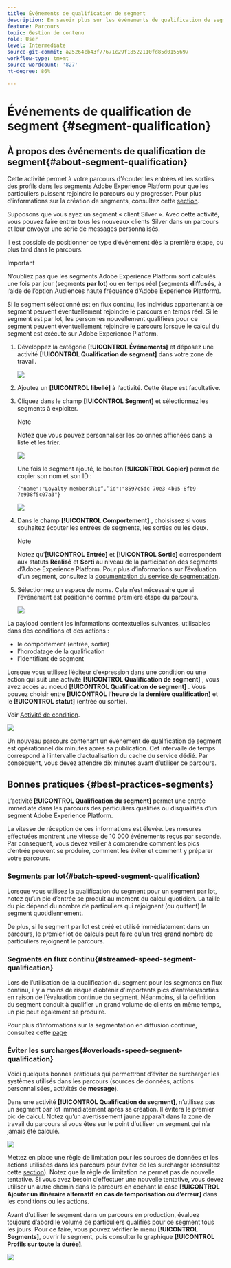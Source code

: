 ```yaml
---
title: Événements de qualification de segment
description: En savoir plus sur les événements de qualification de segment
feature: Parcours
topic: Gestion de contenu
role: User
level: Intermediate
source-git-commit: a25264cb43f77671c29f18522110fd85d0155697
workflow-type: tm+mt
source-wordcount: '827'
ht-degree: 86%

---
```


# Événements de qualification de segment {#segment-qualification}

## À propos des événements de qualification de segment{#about-segment-qualification}

Cette activité permet à votre parcours d’écouter les entrées et les sorties des profils dans les segments Adobe Experience Platform pour que les particuliers puissent rejoindre le parcours ou y progresser. Pour plus d’informations sur la création de segments, consultez cette [section](../segment/about-segments.md).

Supposons que vous ayez un segment « client Silver ». Avec cette activité, vous pouvez faire entrer tous les nouveaux clients Silver dans un parcours et leur envoyer une série de messages personnalisés.

Il est possible de positionner ce type d’événement dès la première étape, ou plus tard dans le parcours.

>[!IMPORTANT]
>
>N’oubliez pas que les segments Adobe Experience Platform sont calculés une fois par jour (segments **par lot**) ou en temps réel (segments **diffusés**, à l’aide de l’option Audiences haute fréquence d’Adobe Experience Platform).
>
>Si le segment sélectionné est en flux continu, les individus appartenant à ce segment peuvent éventuellement rejoindre le parcours en temps réel. Si le segment est par lot, les personnes nouvellement qualifiées pour ce segment peuvent éventuellement rejoindre le parcours lorsque le calcul du segment est exécuté sur Adobe Experience Platform.


1. Développez la catégorie **[!UICONTROL Événements]** et déposez une activité **[!UICONTROL Qualification de segment]** dans votre zone de travail.

   ![](../assets/segment5.png)

1. Ajoutez un **[!UICONTROL libellé]** à l’activité. Cette étape est facultative.

1. Cliquez dans le champ **[!UICONTROL Segment]** et sélectionnez les segments à exploiter.

   >[!NOTE]
   >
   >Notez que vous pouvez personnaliser les colonnes affichées dans la liste et les trier.

   ![](../assets/segment6.png)

   Une fois le segment ajouté, le bouton **[!UICONTROL Copier]** permet de copier son nom et son ID :

   `{"name":"Loyalty membership“,”id":"8597c5dc-70e3-4b05-8fb9-7e938f5c07a3"}`

   ![](../assets/segment-copy.png)

1. Dans le champ **[!UICONTROL Comportement]** , choisissez si vous souhaitez écouter les entrées de segments, les sorties ou les deux.

   >[!NOTE]
   >
   >Notez qu’**[!UICONTROL Entrée]** et **[!UICONTROL Sortie]** correspondent aux statuts **Réalisé** et **Sorti** au niveau de la participation des segments d’Adobe Experience Platform. Pour plus d’informations sur l’évaluation d’un segment, consultez la [documentation du service de segmentation](https://experienceleague.adobe.com/docs/experience-platform/segmentation/tutorials/evaluate-a-segment.html?lang=fr#interpret-segment-results).

1. Sélectionnez un espace de noms. Cela n’est nécessaire que si l’événement est positionné comme première étape du parcours.

   ![](../assets/segment7.png)

La payload contient les informations contextuelles suivantes, utilisables dans des conditions et des actions :

* le comportement (entrée, sortie)
* l’horodatage de la qualification
* l’identifiant de segment

Lorsque vous utilisez l’éditeur d’expression dans une condition ou une action qui suit une activité **[!UICONTROL Qualification de segment]** , vous avez accès au noeud **[!UICONTROL Qualification de segment]** . Vous pouvez choisir entre **[!UICONTROL l’heure de la dernière qualification]** et le **[!UICONTROL statut]** (entrée ou sortie).

Voir [Activité de condition](../building-journeys/condition-activity.md#about_condition).

![](../assets/segment8.png)

Un nouveau parcours contenant un événement de qualification de segment est opérationnel dix minutes après sa publication. Cet intervalle de temps correspond à l’intervalle d’actualisation du cache du service dédié. Par conséquent, vous devez attendre dix minutes avant d’utiliser ce parcours.

## Bonnes pratiques {#best-practices-segments}

L’activité **[!UICONTROL Qualification du segment]** permet une entrée immédiate dans les parcours des particuliers qualifiés ou disqualifiés d’un segment Adobe Experience Platform.

La vitesse de réception de ces informations est élevée. Les mesures effectuées montrent une vitesse de 10 000 événements reçus par seconde. Par conséquent, vous devez veiller à comprendre comment les pics d’entrée peuvent se produire, comment les éviter et comment y préparer votre parcours.

### Segments par lot{#batch-speed-segment-qualification}

Lorsque vous utilisez la qualification du segment pour un segment par lot, notez qu’un pic d’entrée se produit au moment du calcul quotidien. La taille du pic dépend du nombre de particuliers qui rejoignent (ou quittent) le segment quotidiennement.

De plus, si le segment par lot est créé et utilisé immédiatement dans un parcours, le premier lot de calculs peut faire qu’un très grand nombre de particuliers rejoignent le parcours.

### Segments en flux continu{#streamed-speed-segment-qualification}

Lors de l’utilisation de la qualification du segment pour les segments en flux continu, il y a moins de risque d’obtenir d’importants pics d’entrées/sorties en raison de l’évaluation continue du segment. Néanmoins, si la définition du segment conduit à qualifier un grand volume de clients en même temps, un pic peut également se produire.

Pour plus d’informations sur la segmentation en diffusion continue, consultez cette [page](https://experienceleague.adobe.com/docs/experience-platform/segmentation/api/streaming-segmentation.html?lang=fr#api)

### Éviter les surcharges{#overloads-speed-segment-qualification}

Voici quelques bonnes pratiques qui permettront d’éviter de surcharger les systèmes utilisés dans les parcours (sources de données, actions personnalisées, activités de **message**).

Dans une activité **[!UICONTROL Qualification du segment]**, n’utilisez pas un segment par lot immédiatement après sa création. Il évitera le premier pic de calcul. Notez qu’un avertissement jaune apparaît dans la zone de travail du parcours si vous êtes sur le point d’utiliser un segment qui n’a jamais été calculé.

![](../assets/segment-error.png)

Mettez en place une règle de limitation pour les sources de données et les actions utilisées dans les parcours pour éviter de les surcharger (consultez cette [section](https://experienceleague.adobe.com/docs/journeys/using/working-with-apis/capping.html?lang=fr)). Notez que la règle de limitation ne permet pas de nouvelle tentative. Si vous avez besoin d’effectuer une nouvelle tentative, vous devez utiliser un autre chemin dans le parcours en cochant la case **[!UICONTROL Ajouter un itinéraire alternatif en cas de temporisation ou d’erreur]** dans les conditions ou les actions.

Avant d’utiliser le segment dans un parcours en production, évaluez toujours d’abord le volume de particuliers qualifiés pour ce segment tous les jours. Pour ce faire, vous pouvez vérifier le menu **[!UICONTROL Segments]**, ouvrir le segment, puis consulter le graphique **[!UICONTROL Profils sur toute la durée]**.

![](../assets/segment-overload.png)
